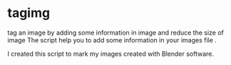 # tagimg
tag an image by adding some information in image and reduce the size of image
The script help you to add some information in your images file .

I created this script to mark my images created with Blender software.

